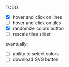 TODO

- [X] hover and click on lines
- [ ] hover and click on tiles
- [X] randomize colors button
- [ ] rescale tiles slider

eventually:
- [ ] ability to select colors
- [ ] download SVG button
